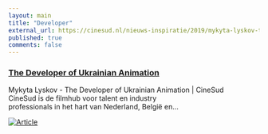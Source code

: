 ```yaml
---
layout: main
title: "Developer"
external_url: https://cinesud.nl/nieuws-inspiratie/2019/mykyta-lyskov-the-developer-of-ukrainian-animation
published: true
comments: false
---
```


### [The Developer of Ukrainian Animation](https://cinesud.nl/nieuws-inspiratie/2019/mykyta-lyskov-the-developer-of-ukrainian-animation)

Mykyta Lyskov - The Developer of Ukrainian Animation | CineSud  
CineSud is de filmhub voor talent en industry  
professionals in het hart van Nederland, België en...

<a href="https://cinesud.nl/nieuws-inspiratie/2019/mykyta-lyskov-the-developer-of-ukrainian-animation">![Article](https://cinesud.fra1.cdn.digitaloceanspaces.com/assets/uploads/2019/Mykyta-Lyskov-Portrait.JPG?mtime=20191003121855&focal=none)</a>

